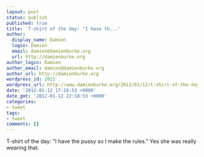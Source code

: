 ```yaml
---
layout: post
status: publish
published: true
title: 'T-shirt of the day: "I have th...'
author:
  display_name: Damien
  login: Damien
  email: damien@damienburke.org
  url: http://damienburke.org
author_login: Damien
author_email: damien@damienburke.org
author_url: http://damienburke.org
wordpress_id: 2022
wordpress_url: http://www.damienburke.org/2012/01/12/t-shirt-of-the-day-i-have-th/
date: '2012-01-12 17:18:53 +0000'
date_gmt: '2012-01-12 22:18:53 +0000'
categories:
- tweet
tags:
- tweet
comments: []
---
```

<p>T-shirt of the day: "I have the pussy so I make the rules." Yes she was really wearing that.</p>
